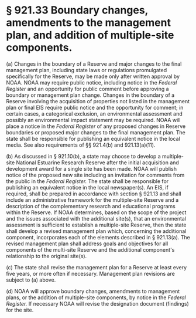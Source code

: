 # § 921.33   Boundary changes, amendments to the management plan, and addition of multiple-site components.

(a) Changes in the boundary of a Reserve and major changes to the final management plan, including state laws or regulations promulgated specifically for the Reserve, may be made only after written approval by NOAA. NOAA may require public notice, including notice in the _Federal Register_ and an opportunity for public comment before approving a boundary or management plan change. Changes in the boundary of a Reserve involving the acquisition of properties not listed in the management plan or final EIS require public notice and the opportunity for comment; in certain cases, a categorical exclusion, an environmental assessment and possibly an environmental impact statement may be required. NOAA will place a notice in the _Federal Register_ of any proposed changes in Reserve boundaries or proposed major changes to the final management plan. The state shall be responsible for publishing an equivalent notice in the local media. See also requirements of §§ 921.4(b) and 921.13(a)(11).


(b) As discussed in § 921.10(b), a state may choose to develop a multiple-site National Estuarine Research Reserve after the initial acquisition and development award for a single site has been made. NOAA will publish notice of the proposed new site including an invitation for comments from the public in the _Federal Register._ The state shall be responsible for publishing an equivalent notice in the local newspaper(s). An EIS, if required, shall be prepared in accordance with section § 921.13 and shall include an administrative framework for the multiple-site Reserve and a description of the complementary research and educational programs within the Reserve. If NOAA determines, based on the scope of the project and the issues associated with the additional site(s), that an environmental assessment is sufficient to establish a multiple-site Reserve, then the state shall develop a revised management plan which, concerning the additional component, incorporates each of the elements described in § 921.13(a). The revised management plan shall address goals and objectives for all components of the multi-site Reserve and the additional component's relationship to the original site(s).


(c) The state shall revise the management plan for a Reserve at least every five years, or more often if necessary. Management plan revisions are subject to (a) above.


(d) NOAA will approve boundary changes, amendments to management plans, or the addition of multiple-site components, by notice in the _Federal Register._ If necessary NOAA will revise the designation document (findings) for the site.




